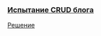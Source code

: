 
### [Испытание **CRUD блога**](https://ru.hexlet.io/challenges/python_django_basics_crud_exercise)
[Решение](https://ru.hexlet.io/code_reviews/1820065)
